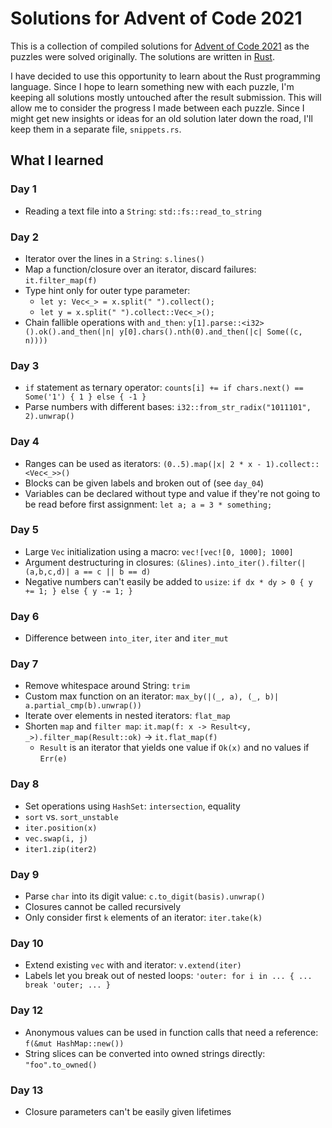 # Solutions for Advent of Code 2021

This is a collection of compiled solutions for [Advent of Code 2021](https://adventofcode.com/) as the puzzles were solved originally.
The solutions are written in [Rust](https://www.rust-lang.org/).

I have decided to use this opportunity to learn about the Rust programming language.
Since I hope to learn something new with each puzzle, I'm keeping all solutions mostly untouched after the result submission.
This will allow me to consider the progress I made between each puzzle.
Since I might get new insights or ideas for an old solution later down the road, I'll keep them in a separate file, `snippets.rs`.

## What I learned

### Day 1
- Reading a text file into a `String`: `std::fs::read_to_string`

### Day 2
- Iterator over the lines in a `String`: `s.lines()`
- Map a function/closure over an iterator, discard failures: `it.filter_map(f)`
- Type hint only for outer type parameter:
  - `let y: Vec<_> = x.split(" ").collect();`
  - `let y = x.split(" ").collect::Vec<_>();`
- Chain fallible operations with `and_then`:
  `y[1].parse::<i32>().ok().and_then(|n| y[0].chars().nth(0).and_then(|c| Some((c, n))))`

### Day 3
- `if` statement as ternary operator:
  `counts[i] += if chars.next() == Some('1') { 1 } else { -1 }`
- Parse numbers with different bases: `i32::from_str_radix("1011101", 2).unwrap()`

### Day 4
- Ranges can be used as iterators: `(0..5).map(|x| 2 * x - 1).collect::<Vec<_>>()`
- Blocks can be given labels and broken out of (see `day_04`)
- Variables can be declared without type and value if they're not going to be read before first assignment: `let a; a = 3 * something;`

### Day 5
- Large `Vec` initialization using a macro: `vec![vec![0, 1000]; 1000]`
- Argument destructuring in closures: `(&lines).into_iter().filter(|(a,b,c,d)| a == c || b == d)`
- Negative numbers can't easily be added to `usize`: `if dx * dy > 0 { y += 1; } else { y -= 1; }`

### Day 6
- Difference between `into_iter`, `iter` and `iter_mut`

### Day 7
- Remove whitespace around String: `trim`
- Custom max function on an iterator: `max_by(|(_, a), (_, b)| a.partial_cmp(b).unwrap())`
- Iterate over elements in nested iterators: `flat_map`
- Shorten `map` and `filter map`: `it.map(f: x -> Result<y, _>).filter_map(Result::ok)` → `it.flat_map(f)`
  - `Result` is an iterator that yields one value if `Ok(x)` and no values if `Err(e)`

### Day 8
- Set operations using `HashSet`: `intersection`, equality
- `sort` vs. `sort_unstable`
- `iter.position(x)`
- `vec.swap(i, j)`
- `iter1.zip(iter2)`

### Day 9
- Parse `char` into its digit value: `c.to_digit(basis).unwrap()`
- Closures cannot be called recursively
- Only consider first `k` elements of an iterator: `iter.take(k)`

### Day 10
- Extend existing `vec` with and iterator: `v.extend(iter)`
- Labels let you break out of nested loops: `'outer: for i in ... { ... break 'outer; ... }`

### Day 12
- Anonymous values can be used in function calls that need a reference: `f(&mut HashMap::new())`
- String slices can be converted into owned strings directly: `"foo".to_owned()`

### Day 13
- Closure parameters can't be easily given lifetimes